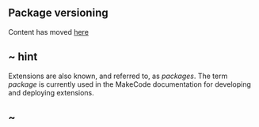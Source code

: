 ## Package versioning

Content has moved [here](http://www.makecode.com/packages/versioning)

## ~ hint

Extensions are also known, and referred to, as _packages_. The term _package_ is currently used in the MakeCode documentation for developing and deploying extensions.

## ~